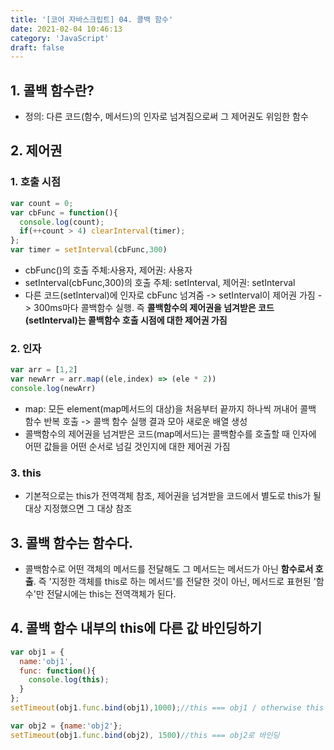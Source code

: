 ```yaml
---
title: '[코어 자바스크립트] 04. 콜백 함수'
date: 2021-02-04 10:46:13
category: 'JavaScript'
draft: false
---
```


## 1. 콜백 함수란?
- 정의: 다른 코드(함수, 메서드)의 인자로 넘겨짐으로써 그 제어권도 위임한 함수 

## 2. 제어권
### 1. 호출 시점
```js
var count = 0;
var cbFunc = function(){
  console.log(count);
  if(++count > 4) clearInterval(timer);
};
var timer = setInterval(cbFunc,300)
```
- cbFunc()의 호출 주체:사용자, 제어권: 사용자
- setInterval(cbFunc,300)의 호출 주체: setInterval, 제어권: setInterval
- 다른 코드(setInterval)에 인자로 cbFunc 넘겨줌 -> setInterval이 제어권 가짐 -> 300ms마다 콜백함수 실행. 즉 **콜백함수의 제어권을 넘겨받은 코드(setInterval)는 콜백함수 호출 시점에 대한 제어권 가짐**

### 2. 인자
```js
var arr = [1,2]
var newArr = arr.map((ele,index) => (ele * 2))
console.log(newArr)
```
- map: 모든 element(map메서드의 대상)을 처음부터 끝까지 하나씩 꺼내어 콜백 함수 반복 호출 -> 콜백 함수 실행 결과 모아 새로운 배열 생성
- 콜백함수의 제어권을 넘겨받은 코드(map메서드)는 콜백함수를 호출할 때 인자에 어떤 값들을 어떤 순서로 넘길 것인지에 대한 제어권 가짐

### 3. this
- 기본적으로는 this가 전역객체 참조, 제어권을 넘겨받을 코드에서 별도로 this가 될 대상 지정했으면 그 대상 참조

## 3. 콜백 함수는 함수다.
- 콜백함수로 어떤 객체의 메서드를 전달해도 그 메서드는 메서드가 아닌 **함수로서 호출**. 즉 '지정한 객체를 this로 하는 메서드'를 전달한 것이 아닌, 메서드로 표현된 '함수'만 전달시에는 this는 전역객체가 된다. 

## 4. 콜백 함수 내부의 this에 다른 값 바인딩하기
```js
var obj1 = {
  name:'obj1',
  func: function(){
    console.log(this);
  }
};
setTimeout(obj1.func.bind(obj1),1000);//this === obj1 / otherwise this === Window

var obj2 = {name:'obj2'};
setTimeout(obj1.func.bind(obj2), 1500)//this === obj2로 바인딩
```



